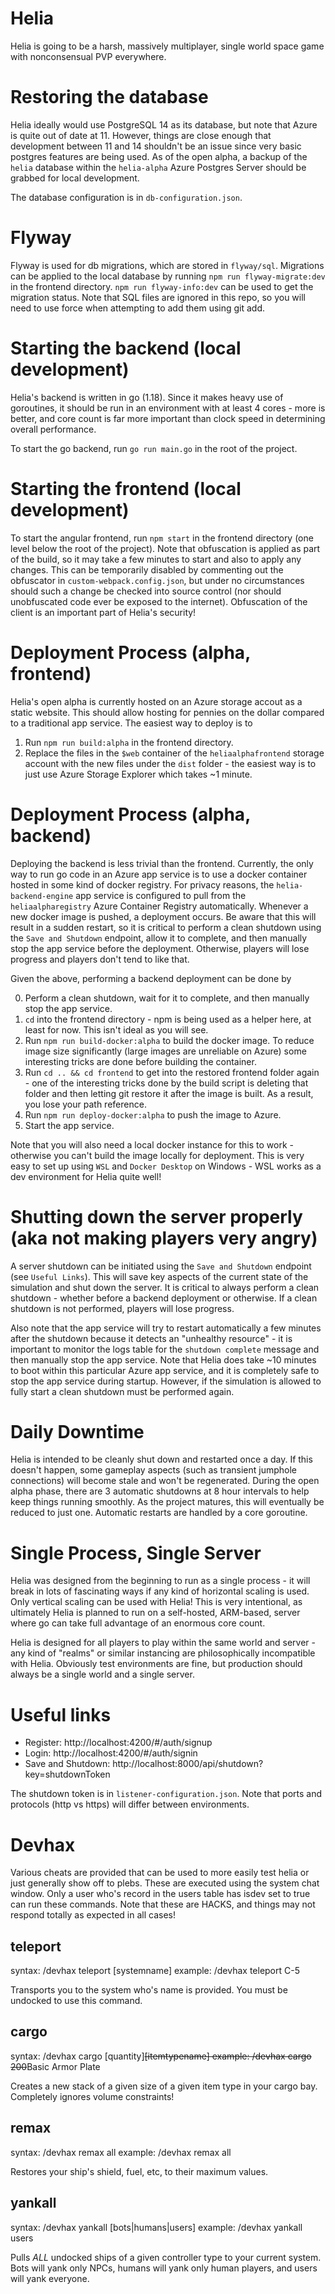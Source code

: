 # Helia
Helia is going to be a harsh, massively multiplayer, single world space game with nonconsensual PVP everywhere.

# Restoring the database
Helia ideally would use PostgreSQL 14 as its database, but note that Azure is quite out of date at 11. However, things are close enough that development between 11 and 14 shouldn't be an issue since very basic postgres features are being used. As of the open alpha, a backup of the `helia` database within the `helia-alpha` Azure Postgres Server should be grabbed for local development.

The database configuration is in `db-configuration.json`.

# Flyway
Flyway is used for db migrations, which are stored in `flyway/sql`. Migrations can be applied to the local database by running `npm run flyway-migrate:dev` in the frontend directory. `npm run flyway-info:dev` can be used to get the migration status. Note that SQL files are ignored in this repo, so you will need to use force when attempting to add them using git add.

# Starting the backend (local development)
Helia's backend is written in go (1.18). Since it makes heavy use of goroutines, it should be run in an environment with at least 4 cores - more is better, and core count is far more important than clock speed in determining overall performance.

To start the go backend, run `go run main.go` in the root of the project.

# Starting the frontend (local development)
To start the angular frontend, run `npm start` in the frontend directory (one level below the root of the project). Note that obfuscation is applied as part of the build, so it may take a few minutes to start and also to apply any changes. This can be temporarily disabled by commenting out the obfuscator in `custom-webpack.config.json`, but under no circumstances should such a change be checked into source control (nor should unobfuscated code ever be exposed to the internet). Obfuscation of the client is an important part of Helia's security!

# Deployment Process (alpha, frontend)
Helia's open alpha is currently hosted on an Azure storage accout as a static website. This should allow hosting for pennies on the dollar compared to a traditional app service. The easiest way to deploy is to

1. Run `npm run build:alpha` in the frontend directory.
2. Replace the files in the `$web` container of the `heliaalphafrontend` storage account with the new files under the `dist` folder - the easiest way is to just use Azure Storage Explorer which takes ~1 minute.

# Deployment Process (alpha, backend)
Deploying the backend is less trivial than the frontend. Currently, the only way to run go code in an Azure app service is to use a docker container hosted in some kind of docker registry. For privacy reasons, the `helia-backend-engine` app service is configured to pull from the `heliaalpharegistry` Azure Container Registry automatically. Whenever a new docker image is pushed, a deployment occurs. Be aware that this will result in a sudden restart, so it is critical to perform a clean shutdown using the `Save and Shutdown` endpoint, allow it to complete, and then manually stop the app service before the deployment. Otherwise, players will lose progress and players don't tend to like that.

Given the above, performing a backend deployment can be done by

0. Perform a clean shutdown, wait for it to complete, and then manually stop the app service.
1. `cd` into the frontend directory - npm is being used as a helper here, at least for now. This isn't ideal as you will see.
2. Run `npm run build-docker:alpha` to build the docker image. To reduce image size significantly (large images are unreliable on Azure) some interesting tricks are done before building the container.
3. Run `cd .. && cd frontend` to get into the restored frontend folder again - one of the interesting tricks done by the build script is deleting that folder and then letting git restore it after the image is built. As a result, you lose your path reference.
4. Run `npm run deploy-docker:alpha` to push the image to Azure.
5. Start the app service.

Note that you will also need a local docker instance for this to work - otherwise you can't build the image locally for deployment. This is very easy to set up using `WSL` and `Docker Desktop` on Windows - WSL works as a dev environment for Helia quite well!

# Shutting down the server properly (aka not making players very angry)
A server shutdown can be initiated using the `Save and Shutdown` endpoint (see `Useful Links`). This will save key aspects of the current state of the simulation and shut down the server. It is critical to always perform a clean shutdown - whether before a backend deployment or otherwise. If a clean shutdown is not performed, players will lose progress.

Also note that the app service will try to restart automatically a few minutes after the shutdown because it detects an "unhealthy resource" - it is important to monitor the logs table for the `shutdown complete` message and then manually stop the app service. Note that Helia does take ~10 minutes to boot within this particular Azure app service, and it is completely safe to stop the app service during startup. However, if the simulation is allowed to fully start a clean shutdown must be performed again.

# Daily Downtime
Helia is intended to be cleanly shut down and restarted once a day. If this doesn't happen, some gameplay aspects (such as transient jumphole connections) will become stale and won't be regenerated. During the open alpha phase, there are 3 automatic shutdowns at 8 hour intervals to help keep things running smoothly. As the project matures, this will eventually be reduced to just one. Automatic restarts are handled by a core goroutine.

# Single Process, Single Server
Helia was designed from the beginning to run as a single process - it will break in lots of fascinating ways if any kind of horizontal scaling is used. Only vertical scaling can be used with Helia! This is very intentional, as ultimately Helia is planned to run on a self-hosted, ARM-based, server where go can take full advantage of an enormous core count.

Helia is designed for all players to play within the same world and server - any kind of "realms" or similar instancing are philosophically incompatible with Helia. Obviously test environments are fine, but production should always be a single world and a single server.

# Useful links
* Register: http://localhost:4200/#/auth/signup
* Login: http://localhost:4200/#/auth/signin
* Save and Shutdown: http://localhost:8000/api/shutdown?key=shutdownToken

The shutdown token is in `listener-configuration.json`. Note that ports and protocols (http vs https) will differ between environments.

# Devhax
Various cheats are provided that can be used to more easily test helia or just generally show off to plebs. These are executed using the system chat window. Only a user who's record in the users table has isdev set to true can run these commands. Note that these are HACKS, and things may not respond totally as expected in all cases!

## teleport
syntax:  /devhax teleport [systemname]
example: /devhax teleport C-5

Transports you to the system who's name is provided. You must be undocked to use this command.

## cargo
syntax:  /devhax cargo [quantity]~~[itemtypename]
example: /devhax cargo 200~~Basic Armor Plate

Creates a new stack of a given size of a given item type in your cargo bay. Completely ignores volume constraints!

## remax
syntax:  /devhax remax all
example: /devhax remax all

Restores your ship's shield, fuel, etc, to their maximum values.

## yankall
syntax:  /devhax yankall [bots|humans|users]
example: /devhax yankall users

Pulls *ALL* undocked ships of a given controller type to your current system. Bots will yank only NPCs, humans will yank only human players, and users will yank everyone.
